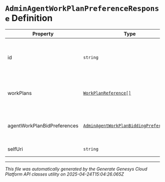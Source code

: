 # `AdminAgentWorkPlanPreferenceResponse` Definition

| Property | Type | Required | Description |
|----------|------|----------|-------------|
| id | `string` | No | The globally unique identifier for the object. |
| workPlans | [`WorkPlanReference[]`](workplanreference-definition.md) | Yes | The list of work plans that belong to this bid group |
| agentWorkPlanBidPreferences | [`AdminAgentWorkPlanBiddingPreference[]`](adminagentworkplanbiddingpreference-definition.md) | Yes | The list of agents work plan bidding preferences |
| selfUri | `string` | No | The URI for this object |

---

*This file was automatically generated by the Generate Genesys Cloud Platform API classes utility on 2025-04-24T15:04:26.065Z*
